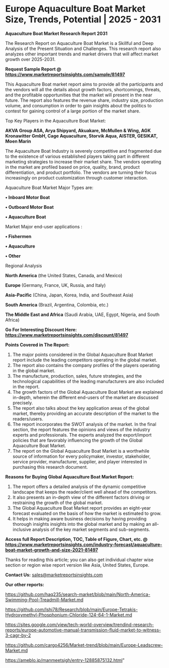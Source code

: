 # Europe Aquaculture Boat Market Size, Trends, Potential | 2025 - 2031

<strong>Aquaculture Boat Market Research Report 2031</strong>

The Research Report on Aquaculture Boat Market is a Skillful and Deep Analysis of the Present Situation and Challenges. This research report also analyzes other important trends and market drivers that will affect market growth over 2025-2031.

<strong>Request Sample Report @ <a href=https://www.marketreportsinsights.com/sample/81497>https://www.marketreportsinsights.com/sample/81497</a></strong>

This Aquaculture Boat market report aims to provide all the participants and the vendors will all the details about growth factors, shortcomings, threats, and the profitable opportunities that the market will present in the near future. The report also features the revenue share, industry size, production volume, and consumption in order to gain insights about the politics to contest for gaining control of a large portion of the market share.

Top Key Players in the Aquaculture Boat Market:

<strong>AKVA Group ASA, Arya Shipyard, Akuakare, McMullen & Wing, AGK Kronawitter GmbH, Cage Aquaculture, Storvik Aqua, AISTER, GESIKAT, Moen Marin</strong>

The Aquaculture Boat Industry is severely competitive and fragmented due to the existence of various established players taking part in different marketing strategies to increase their market share. The vendors operating in the market are profiled based on price, quality, brand, product differentiation, and product portfolio. The vendors are turning their focus increasingly on product customization through customer interaction.

Aquaculture Boat Market Major Types are:

<strong>• Inboard Motor Boat

• Outboard Motor Boat

• Aquaculture Boat</strong>

Market Major end-user applications :

<strong>• Fishermen

• Aquaculture

• Other</strong>

Regional Analysis

</u><strong><b>North America</b></strong> (the United States, Canada, and Mexico)

<strong><b>Europe </b></strong>(Germany, France, UK, Russia, and Italy)

<strong><b>Asia-Pacific</b></strong> (China, Japan, Korea, India, and Southeast Asia)

<strong><b>South America</b></strong> (Brazil, Argentina, Colombia, etc.)

<strong><b>The Middle East and Africa</b></strong> (Saudi Arabia, UAE, Egypt, Nigeria, and South Africa)

<strong>Go For Interesting Discount Here: <a href=https://www.marketreportsinsights.com/discount/81497>https://www.marketreportsinsights.com/discount/81497</a></strong>

<strong>Points Covered in The Report:</strong>
<ol>
  <li>The major points considered in the Global Aquaculture Boat Market report include the leading competitors operating in the global market.</li>
  <li>The report also contains the company profiles of the players operating in the global market.</li>
  <li>The manufacture, production, sales, future strategies, and the technological capabilities of the leading manufacturers are also included in the report.</li>
  <li>The growth factors of the Global Aquaculture Boat Market are explained in-depth, wherein the different end-users of the market are discussed precisely.</li>
  <li>The report also talks about the key application areas of the global market, thereby providing an accurate description of the market to the readers/users.</li>
  <li>The report incorporates the SWOT analysis of the market. In the final section, the report features the opinions and views of the industry experts and professionals. The experts analyzed the export/import policies that are favorably influencing the growth of the Global Aquaculture Boat Market.</li>
  <li>The report on the Global Aquaculture Boat Market is a worthwhile source of information for every policymaker, investor, stakeholder, service provider, manufacturer, supplier, and player interested in purchasing this research document.</li>
</ol>
<strong>Reasons for Buying Global Aquaculture Boat Market Report:</strong>

<ol>
  <li>The report offers a detailed analysis of the dynamic competitive landscape that keeps the reader/client well ahead of the competitors.</li>
  <li>It also presents an in-depth view of the different factors driving or restraining the growth of the global market.</li>
  <li>The Global Aquaculture Boat Market report provides an eight-year forecast evaluated on the basis of how the market is estimated to grow.</li>
  <li>It helps in making aware business decisions by having providing thorough insights insights into the global market and by making an all-inclusive analysis of the key market segments and sub-segments.</li>
</ol>
<strong>Access full Report Description, TOC, Table of Figure, Chart, etc. @ <a href=https://www.marketreportsinsights.com/industry-forecast/aquaculture-boat-market-growth-and-size-2021-81497>https://www.marketreportsinsights.com/industry-forecast/aquaculture-boat-market-growth-and-size-2021-81497</a></strong>


Thanks for reading this article; you can also get individual chapter wise section or region wise report version like Asia, United States, Europe.

<strong>Contact Us:</strong>
sales@marketreportsinsights.com

<strong>Our other reports:</strong>

<a href=https://github.com/haq235/search-market/blob/main/North-America-Swimming-Pool-Treadmill-Market.md>https://github.com/haq235/search-market/blob/main/North-America-Swimming-Pool-Treadmill-Market.md</a>

<a href=https://github.com/Ishi78/Research/blob/main/Europe-Tetrakis-Hydroxymethyl-Phosphonium-Chloride-124-64-1-Market.md>https://github.com/Ishi78/Research/blob/main/Europe-Tetrakis-Hydroxymethyl-Phosphonium-Chloride-124-64-1-Market.md</a>

<a href=https://sites.google.com/view/tech-world-overview/trendind-research-reports/europe-automotive-manual-transmission-fluid-market-to-witness-3-cagr-by-2>https://sites.google.com/view/tech-world-overview/trendind-research-reports/europe-automotive-manual-transmission-fluid-market-to-witness-3-cagr-by-2</a>

<a href=https://github.com/cargo4256/Market-trend/blob/main/Europe-Leadscrew-Market.md>https://github.com/cargo4256/Market-trend/blob/main/Europe-Leadscrew-Market.md</a>

<a href=https://ameblo.jp/manmeetsigh/entry-12885875132.html>https://ameblo.jp/manmeetsigh/entry-12885875132.html</a>"
